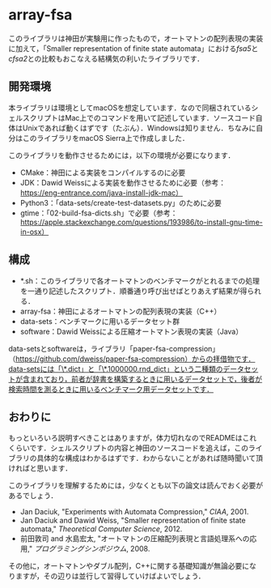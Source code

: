 # array-fsa

このライブラリは神田が実験用に作ったもので，オートマトンの配列表現の実装に加えて，「Smaller representation of finite state automata」における*fsa5*と*cfsa2*との比較もおこなえる結構気の利いたライブラリです．

## 開発環境

本ライブラリは環境としてmacOSを想定しています．なので同梱されているシェルスクリプトはMac上でのコマンドを用いて記述しています．ソースコード自体はUnixであれば動くはずです（たぶん）．Windowsは知りません．ちなみに自分はこのライブラリをmacOS Sierra上で作成しました．

このライブラリを動作させるためには，以下の環境が必要になります．

- CMake：神田による実装をコンパイルするのに必要
- JDK：Dawid Weissによる実装を動作させるために必要（参考：https://eng-entrance.com/java-install-jdk-mac）
- Python3：「data-sets/create-test-datasets.py」のために必要
- gtime：「02-build-fsa-dicts.sh」で必要（参考：https://apple.stackexchange.com/questions/193986/to-install-gnu-time-in-osx）


## 構成

- *.sh：このライブラリで各オートマトンのベンチマークがとれるまでの処理を一通り記述したスクリプト．順番通り呼び出せばとりあえず結果が得られる．
- array-fsa：神田によるオートマトンの配列表現の実装（C++）
- data-sets：ベンチマークに用いるデータセット群
- software：Dawid Weissによる圧縮オートマトン表現の実装（Java）

data-setsとsoftwareは，ライブラリ「paper-fsa-compression」（https://github.com/dweiss/paper-fsa-compression）からの拝借物です．data-setsには「\*.dict」と「\*.1000000.rnd_dict」という二種類のデータセットが含まれており，前者が辞書を構築するときに用いるデータセットで，後者が検索時間を測るときに用いるベンチマーク用データセットです．

## おわりに

もっといろいろ説明すべきことはありますが，体力切れなのでREADMEはこれくらいです．シェルスクリプトの内容と神田のソースコードを追えば，このライブラリの具体的な構成はわかるはずです．わからないことがあれば随時聞いて頂ければと思います．

このライブラリを理解するためには，少なくとも以下の論文は読んでおく必要があるでしょう．

- Jan Daciuk, "Experiments with Automata Compression," *CIAA*, 2001.
- Jan Daciuk and Dawid Weiss, "Smaller representation of finite state automata," *Theoretical Computer Science*, 2012.
- 前田敦司 and 水島宏太, "オートマトンの圧縮配列表現と言語処理系への応用," *プログラミングシンポジウム*, 2008.

その他に，オートマトンやダブル配列，C++に関する基礎知識が無論必要になりますが，その辺りは並行して習得していけばよいでしょう．